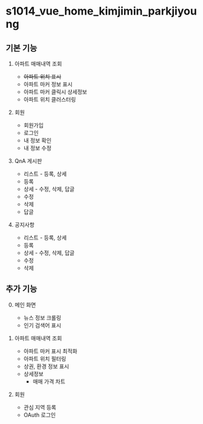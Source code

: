 # s1014_vue_home_kimjimin_parkjiyoung

## 기본 기능
1. 아파트 매매내역 조회
    - ~~아파트 위치 표시~~
    - 아파트 마커 정보 표시
    - 아파트 마커 클릭시 상세정보 
    - 아파트 위치 클러스터링

2. 회원
    - 회원가입
    - 로그인
    - 내 정보 확인
    - 내 정보 수정

3. QnA 게시판
    - 리스트 - 등록, 상세
    - 등록
    - 상세 - 수정, 삭제, 답글
    - 수정
    - 삭제
    - 답글

4. 공지사항
    - 리스트 - 등록, 상세
    - 등록
    - 상세 - 수정, 삭제, 답글
    - 수정
    - 삭제

## 추가 기능
0. 메인 화면
    - 뉴스 정보 크롤링
    - 인기 검색어 표시

1. 아파트 매매내역 조회
    - 아파트 마커 표시 최적화
    - 아파트 위치 필터링
    - 상권, 환경 정보 표시
    - 상세정보
        - 매매 가격 차트

2. 회원
    - 관심 지역 등록
    - OAuth 로그인

